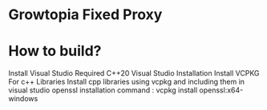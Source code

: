# Growtopia Fixed Proxy

# How to build?
Install Visual Studio Required C++20 Visual Studio Installation
Install VCPKG For c++ Libraries Install cpp libraries using vcpkg and including them in visual studio
openssl installation command : vcpkg install openssl:x64-windows
